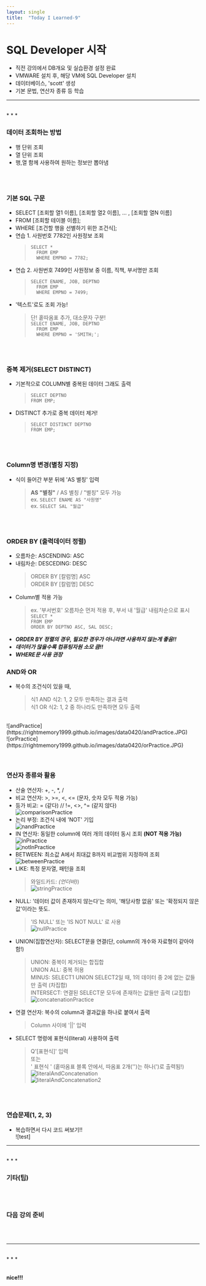 ```yaml
---
layout: single
title:  "Today I Learned-9"
---
```


# SQL Developer 시작
  * 직전 강의에서 DB개요 및 실습환경 설정 완료
  * VMWARE 설치 후, 해당 VM에 SQL Developer 설치
  * 데이터베이스, 'scott' 생성
  * 기본 문법, 연산자 종류 등 학습

* * *
<br>
* * *

### 데이터 조회하는 방법
  * 행 단위 조회
  * 열 단위 조회
  * 행,열 함께 사용하여 원하는 정보만 뽑아냄

<br>
<br>

### 기본 SQL 구문
  * SELECT [조회할 열1 이름], [조회할 열2 이름], ... , [조회할 열N 이름]
  * FROM [조회할 테이블 이름];
  * WHERE [조건할 행을 선별하기 위한 조건식];
  * 연습 1. 사원번호 7782인 사원정보 조회
    > ``` SELECT * ``` <br>
    > ```   FROM EMP ``` <br>
    > ```   WHERE EMPNO = 7782; ```
  * 연습 2. 사원번호 7499인 사원정보 중 이름, 직책, 부서명만 조회
    > ``` SELECT ENAME, JOB, DEPTNO ``` <br>
    > ```   FROM EMP ``` <br>
    > ```   WHERE EMPNO = 7499; ```
  * '텍스트'로도 조회 가능!
    > 단! 홑따옴표 추가, 대소문자 구분! <br>
    > ``` SELECT ENAME, JOB, DEPTNO ``` <br>
    > ```   FROM EMP ``` <br>
    > ```   WHERE EMPNO = 'SMITH;'; ```

<br>
<br>

### 중복 제거(SELECT DISTINCT)
  * 기본적으로 COLUMN별 중복된 데이터 그래도 출력
    > ``` SELECT DEPTNO ``` <br>
    > ``` FROM EMP; ```
  * DISTINCT 추가로 중복 데이터 제거!
    > ``` SELECT DISTINCT DEPTNO ``` <br>
    > ``` FROM EMP; ```

<br>
<br>

### Column명 변경(별칭 지정)
  * 식이 들어간 부분 뒤에 'AS 별칭' 입력
    > **AS "별칭"** / AS 별칭 / "별칭" 모두 가능 <br>
    > ex. ``` SELECT ENAME AS "사원명" ``` <br>
    > ex. ``` SELECT SAL "월급" ```

<br>
<br>

### ORDER BY (출력데이터 정렬)
  * 오름차순: ASCENDING: ASC
  * 내림차순: DESCEDING: DESC
    > ORDER BY [칼럼명] ASC <br>
    > ORDER BY [칼럼명] DESC
  * Column별 적용 가능
    > ex. '부서번호' 오름차순 먼저 적용 후, 부서 내 '월급' 내림차순으로 표시 <br>
    > ``` SELECT * ``` <br>
    > ``` FROM EMP ``` <br>
    > ``` ORDER BY DEPTNO ASC, SAL DESC; ```
  * **_ORDER BY 정렬의 경우, 필요한 경우가 아니라면 사용하지 않는게 좋음!!_**
  * **_데이터가 많을수록 컴퓨팅자원 소모 큼!!_**
  * **_WHERE문 사용 권장_**

### AND와 OR
  * 복수의 조건식이 있을 때,
    > 식1 AND 식2: 1, 2 모두 만족하는 결과 출력 <br>
    > 식1 OR 식2: 1, 2 중 하나라도 만족하면 모두 출력 <br>

<br>
![andPractice](https://rightmemory1999.github.io/images/data0420/andPractice.JPG)
<br>
![orPractice](https://rightmemory1999.github.io/images/data0420/orPractice.JPG)
<br>

<br>
<br>

### 연산자 종류와 활용

  * 산술 연산자: +, -, *, /
  * 비교 연산자: >, >=, <, <= (문자, 숫자 모두 적용 가능)
  * 등가 비교: = (같다)    //   !=, <>, ^= (같지 않다) <br>
![comparisonPractice](https://rightmemory1999.github.io/images/data0420/comparisonPractice.JPG) <br>
  * 논리 부정: 조건식 내에 'NOT' 기입 <br>
![nandPractice](https://rightmemory1999.github.io/images/data0420/nandPractice.JPG) <br>
  * IN 연산자: 동일한 column에 여러 개의 데이터 동시 조회 **(NOT 적용 가능)** <br>
![inPractice](https://rightmemory1999.github.io/images/data0420/inPractice.JPG) <br>
![notInPractice](https://rightmemory1999.github.io/images/data0420/notInPractice.JPG) <br>
  * BETWEEN: 최소값 A에서 최대값 B까지 비교범위 지정하여 조회 <br>
![betweenPractice](https://rightmemory1999.github.io/images/data0420/betweenPractice.JPG) <br>
  * LIKE: 특정 문자열, 패턴을 조회
    > 와일드카드: _(언더바)_) <br>
![stringPractice](https://rightmemory1999.github.io/images/data0420/stringPractice.JPG) <br>
  * NULL: '데이터 값이 존재하지 않는다'는 의미, '해당사항 없음' 또는 '확정되지 않은 값'이라는 뜻도.
    > 'IS NULL' 또는 'IS NOT NULL' 로 사용 <br>
![nullPractice](https://rightmemory1999.github.io/images/data0420/nullPractice.JPG) <br>
  * UNION(집합연산자): SELECT문을 연결(단, column의 개수와 자료형이 같아야 함!)
    > UNION: 중복이 제거되는 합집합 <br>
    > UNION ALL: 중복 허용 <br>
    > MINUS: SELECT1 UNION SELECT2일 때, 1의 데이터 중 2에 없는 값들만 출력 (차집합) <br>
    > INTERSECT: 연결된 SELECT문 모두에 존재하는 값들만 출력 (교집합) <br>
![concatenationPractice](https://rightmemory1999.github.io/images/data0420/concatenationPractice.JPG) <br>
  * 연결 연산자: 복수의 column과 결과값을 하나로 붙여서 출력 
    > Column 사이에 '||' 입력 <br>
  * SELECT 명령에 표현식(literal) 사용하여 출력
    > Q'[표현식]' 입력 <br>
    > 또는 <br>
    > ' 표현식 ' (홑따옴표 블록 안에서, 따옴표 2개('')는 하나(')로 출력됨!) <br>
![literalAndConcatenation](https://rightmemory1999.github.io/images/data0420/literalAndConcatenation.JPG) <br>
![literalAndConcatenation2](https://rightmemory1999.github.io/images/data0420/literalAndConcatenation2.JPG) <br>

<br>
<br>

### 연습문제(1, 2, 3)
  * 복습하면서 다시 코드 써보기!! <br>
![test]

* * *
<br>
* * *

### 기타(팁)

<br>
<br>

### 다음 강의 준비

<br>
<br>

* * *
<br>
* * *

<br>
<br>

**nice!!!**
